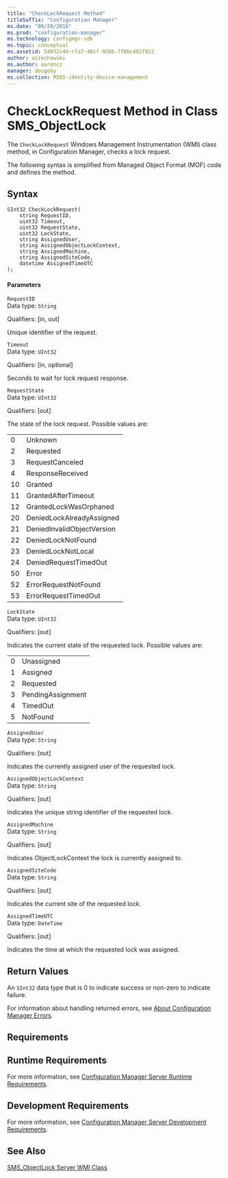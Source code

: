 ```yaml
---
title: "CheckLockRequest Method"
titleSuffix: "Configuration Manager"
ms.date: "09/20/2016"
ms.prod: "configuration-manager"
ms.technology: configmgr-sdk
ms.topic: conceptual
ms.assetid: 54032c44-cfa7-48cf-92bb-7f8bc482f822
author: aczechowski
ms.author: aaroncz
manager: dougeby
ms.collection: M365-identity-device-management
---
```

# CheckLockRequest Method in Class SMS_ObjectLock
The `CheckLockRequest` Windows Management Instrumentation (WMI) class method, in Configuration Manager, checks a lock request.  

 The following syntax is simplified from Managed Object Format (MOF) code and defines the method.  

## Syntax  

```  
SInt32 CheckLockRequest(  
    string RequestID,   
    uint32 Timeout,   
    uint32 RequestState,   
    uint32 LockState,   
    string AssignedUser,   
    string AssignedObjectLockContext,   
    string AssignedMachine,   
    string AssignedSiteCode,   
    datetime AssignedTimeUTC  
);  
```  

#### Parameters  
 `RequestID`  
 Data type: `String`  

 Qualifiers: [in, out]  

 Unique identifier of the request.  

 `Timeout`  
 Data type: `UInt32`  

 Qualifiers: [in, optional]  

 Seconds to wait for lock request response.  

 `RequestState`  
 Data type: `UInt32`  

 Qualifiers: [out]  

 The state of the lock request. Possible values are:  

|||  
|-|-|  
|0|Unknown|  
|2|Requested|  
|3|RequestCanceled|  
|4|ResponseReceived|  
|10|Granted|  
|11|GrantedAfterTimeout|  
|12|GrantedLockWasOrphaned|  
|20|DeniedLockAlreadyAssigned|  
|21|DeniedInvalidObjectVersion|  
|22|DeniedLockNotFound|  
|23|DeniedLockNotLocal|  
|24|DeniedRequestTimedOut|  
|50|Error|  
|52|ErrorRequestNotFound|  
|53|ErrorRequestTimedOut|  

 `LockState`  
 Data type: `UInt32`  

 Qualifiers: [out]  

 Indicates the current state of the requested lock. Possible values are:  

|||  
|-|-|  
|0|Unassigned|  
|1|Assigned|  
|2|Requested|  
|3|PendingAssignment|  
|4|TimedOut|  
|5|NotFound|  

 `AssignedUser`  
 Data type: `String`  

 Qualifiers: [out]  

 Indicates the currently assigned user of the requested lock.  

 `AssignedObjectLockContext`  
 Data type: `String`  

 Qualifiers: [out]  

 Indicates the unique string identifier of the requested lock.  

 `AssignedMachine`  
 Data type: `String`  

 Qualifiers: [out]  

 Indicates ObjectLockContext the lock is currently assigned to.  

 `AssignedSiteCode`  
 Data type: `String`  

 Qualifiers: [out]  

 Indicates the current site of the requested lock.  

 `AssignedTimeUTC`  
 Data type: `DateTime`  

 Qualifiers: [out]  

 Indicates the time at which the requested lock was assigned.  

## Return Values  
 An `SInt32` data type that is 0 to indicate success or non-zero to indicate failure.  

 For information about handling returned errors, see [About Configuration Manager Errors](../../../develop/core/understand/about-configuration-manager-errors.md).  

## Requirements  

## Runtime Requirements  
 For more information, see [Configuration Manager Server Runtime Requirements](../../../develop/core/reqs/server-runtime-requirements.md).  

## Development Requirements  
 For more information, see [Configuration Manager Server Development Requirements](../../../develop/core/reqs/server-development-requirements.md).  

## See Also  
 [SMS_ObjectLock Server WMI Class](../../../develop/reference/misc/sms_objectlock-server-wmi-class.md)
